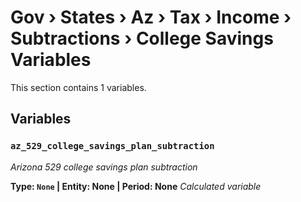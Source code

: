# Gov › States › Az › Tax › Income › Subtractions › College Savings Variables

This section contains 1 variables.

## Variables

### `az_529_college_savings_plan_subtraction`
*Arizona 529 college savings plan subtraction*

**Type: `None` | Entity: None | Period: None**
*Calculated variable*
